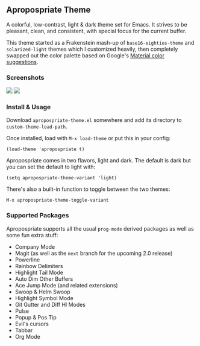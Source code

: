 ## Apropospriate Theme ##

A colorful, low-contrast, light & dark theme set for Emacs. It strives to be pleasant, clean, and consistent, with special focus for the current buffer.

This theme started as a Frakenstein mash-up of `base16-eighties-theme` and `solarized-light` themes which I customized heavily, then completely swapped out the color palette based on Google's [Material color suggestions](http://www.google.com/design/spec/style/color.html#color-color-palette).

### Screenshots ###

![](https://raw.github.com/waymondo/apropospriate-theme/master/dark.png)
![](https://raw.github.com/waymondo/apropospriate-theme/master/light.png)

### Install & Usage ###

Download `apropospriate-theme.el` somewhere and add its directory to `custom-theme-load-path`.

<!-- You can always download and add it to your load path manually, but the easiest way to install is through [MELPA](http://melpa.org) via `package.el`: -->

<!-- ``` -->
<!-- M-x package-install apropospriate-theme -->
<!-- ``` -->

Once installed, load with `M-x load-theme` or put this in your config:

``` elisp
(load-theme 'apropospriate t)
```

Apropospriate comes in two flavors, light and dark. The default is dark but you can set the default to light with:

``` elisp
(setq apropospriate-theme-variant 'light)
```

There's also a built-in function to toggle between the two themes:

``` 
M-x apropospriate-theme-toggle-variant
```

### Supported Packages ###

Apropospriate supports all the usual `prog-mode` derived packages as well as some fun extra stuff:

* Company Mode
* Magit (as well as the `next` branch for the upcoming 2.0 release)
* Powerline
* Rainbow Delimiters
* Highlight Tail Mode
* Auto Dim Other Buffers
* Ace Jump Mode (and related extensions)
* Swoop & Helm Swoop
* Highlight Symbol Mode
* Git Gutter and Diff Hl Modes
* Pulse
* Popup & Pos Tip
* Evil's cursors
* Tabbar
* Org Mode
